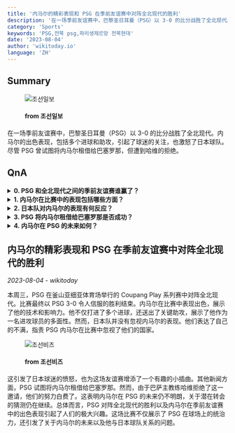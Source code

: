 ```yaml
---
title: '内马尔的精彩表现和 PSG 在季前友谊赛中对阵全北现代的胜利'
description: '在一场季前友谊赛中，巴黎圣日耳曼（PSG）以 3-0 的比分战胜了全北现代。内马尔的出色表现，包括多个进球和助攻，引起了球迷的关注，也激怒了日本球队。尽管 PSG 曾试图将内马尔租借给巴塞罗那，但遭到哈维的拒绝。'
category: 'Sports'
keywords: 'PSG,전북 psg,파리생제르망 전북현대'
date: '2023-08-04'
author: 'wikitoday.io'
language: 'ZH'
---
```


## Summary



<figure>
    <img src="https://images.chosun.com/resizer/NjE8TdcnZKUnaVQMez997xJ9LQ8=/650x341/filters:focal(326x22:336x32)/cloudfront-ap-northeast-1.images.arcpublishing.com/chosun/IP2QLTORFOYOPVHNIRGD7ECB7Q.jpg" alt="조선일보" />
    <figcaption>
        <h4> from 조선일보</h4>
    </figcaption>
</figure>


在一场季前友谊赛中，巴黎圣日耳曼（PSG）以 3-0 的比分战胜了全北现代。内马尔的出色表现，包括多个进球和助攻，引起了球迷的关注，也激怒了日本球队。尽管 PSG 曾试图将内马尔租借给巴塞罗那，但遭到哈维的拒绝。


## QnA

    
<details>
        <summary><b>0. PSG 和全北现代之间的季前友谊赛谁赢了？</b></summary>
        PSG 以 3-0 的比分战胜全北现代。
    </details>
    
<details>
        <summary><b>1. 内马尔在比赛中的表现包括哪些方面？</b></summary>
        内马尔打入多个进球并送出关键助攻。
    </details>
    
<details>
        <summary><b>2. 日本队对内马尔的表现有何反应？</b></summary>
        日本队表达了他们的不满，并指责 PSG-内马尔在比赛中无视他们的国家。
    </details>
    
<details>
        <summary><b>3. PSG 将内马尔租借给巴塞罗那是否成功？</b></summary>
        不，PSG 将内马尔租借给巴塞罗那的尝试遭到了巴塞罗那主教练哈维的拒绝。
    </details>
    
<details>
        <summary><b>4. 内马尔在 PSG 的未来如何？</b></summary>
        内马尔在 PSG 的未来仍不明朗，有关其潜在转会的猜测不断。
    </details>
    


## 内马尔的精彩表现和 PSG 在季前友谊赛中对阵全北现代的胜利

_2023-08-04 - wikitoday_

本周三，PSG 在釜山亚细亚体育场举行的 Coupang Play 系列赛中对阵全北现代。比赛最终以 PSG 3-0 令人信服的胜利结束。内马尔在比赛中表现出色，展示了他的技术和影响力。他不仅打进了多个进球，还送出了关键助攻，展示了他作为一名进攻球员的多面性。然而，日本队并没有忽视内马尔的表现。他们表达了自己的不满，指责 PSG 内马尔在比赛中忽视了他们的国家。


<figure>
    <img src="https://biz.chosun.com/resizer/Mh9kzVU2BBM4y7ocFNdq1nzPHp4=/650x341/smart/cloudfront-ap-northeast-1.images.arcpublishing.com/chosunbiz/57DV7MBQH4KDA2AACVIVDBLSHU.jpg" alt="조선비즈" />
    <figcaption>
        <h4> from 조선비즈</h4>
    </figcaption>
</figure>


这引发了日本球迷的愤怒，也为这场友谊赛增添了一个有趣的小插曲。其他新闻方面，PSG 试图将内马尔租借给巴塞罗那。然而，由于巴萨主教练哈维拒绝了这一邀请，他们的努力白费了。这表明内马尔在 PSG 的未来仍不明朗，关于潜在转会的猜测仍在继续。总体而言，PSG 对阵全北现代的胜利以及内马尔在季前友谊赛中的出色表现引起了人们的极大兴趣。这场比赛不仅展示了 PSG 在球场上的统治力，还引发了关于内马尔的未来以及他与日本球队关系的问题。
